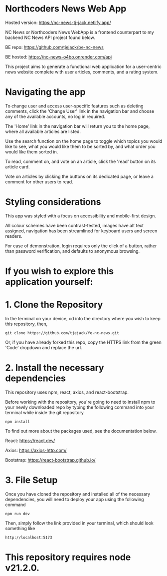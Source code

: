 # Northcoders News Web App

Hosted version: https://nc-news-tj-jack.netlify.app/

NC News or Northcoders News WebApp is a frontend counterpart to my backend NC News API project found below.

BE repo: https://github.com/tjejack/be-nc-news

BE hosted: https://nc-news-o4bo.onrender.com/api

This project aims to generate a functional web application for a user-centric news website complete with user articles, comments, and a rating system.

# Navigating the app

To change user and access user-specific features such as deleting comments, click the 'Change User' link in the navigation bar and choose any of the available accounts, no log in required.

The 'Home' link in the navigation bar will return you to the home page, where all available articles are listed.

Use the search function on the home page to toggle which topics you would like to see, what you would like them to be sorted by, and what order you would like them sorted in.

To read, comment on, and vote on an article, click the 'read' button on its article card.

Vote on articles by clicking the buttons on its dedicated page, or leave a comment for other users to read.

# Styling considerations

This app was styled with a focus on accessibility and mobile-first design.

All colour schemes have been contrast-tested, images have alt text assigned, navigation has been streamlined for keyboard users and screen readers.

For ease of demonstration, login requires only the click of a button, rather than password verification, and defaults to anonymous browsing.

# If you wish to explore this application yourself:

# 1. Clone the Repository
In the terminal on your device, cd into the directory where you wish to keep this repository, then,

```git clone https://github.com/tjejack/fe-nc-news.git```

Or, if you have already forked this repo, copy the HTTPS link from the green 'Code' dropdown and replace the url.

# 2. Install the necessary dependencies
This repository uses npm, react, axios, and react-bootstrap.

Before working with the repository, you're going to need to install npm to your newly downloaded repo by typing the following command into your terminal while inside the git repository

```npm install```

To find out more about the packages used, see the documentation below.

React: https://react.dev/

Axios: https://axios-http.com/

Bootstrap: https://react-bootstrap.github.io/

# 3. File Setup
Once you have cloned the repository and installed all of the necessary dependencies, you will need to deploy your app using the following command

```npm run dev```

Then, simply follow the link provided in your terminal, which should look something like

```http://localhost:5173```

# This repository requires node v21.2.0.
